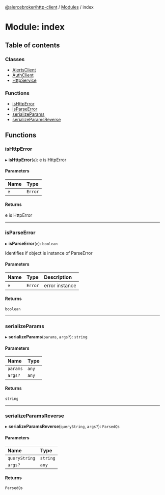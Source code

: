 [@alercebroker/http-client](../README.md) / [Modules](../modules.md) / index

# Module: index

## Table of contents

### Classes

- [AlertsClient](../classes/index.AlertsClient.md)
- [AuthClient](../classes/index.AuthClient.md)
- [HttpService](../classes/index.HttpService.md)

### Functions

- [isHttpError](index.md#ishttperror)
- [isParseError](index.md#isparseerror)
- [serializeParams](index.md#serializeparams)
- [serializeParamsReverse](index.md#serializeparamsreverse)

## Functions

### isHttpError

▸ **isHttpError**(`e`): e is HttpError

#### Parameters

| Name | Type |
| :------ | :------ |
| `e` | `Error` |

#### Returns

e is HttpError

___

### isParseError

▸ **isParseError**(`e`): `boolean`

Identifies if object is instance of ParseError

#### Parameters

| Name | Type | Description |
| :------ | :------ | :------ |
| `e` | `Error` | error instance |

#### Returns

`boolean`

___

### serializeParams

▸ **serializeParams**(`params`, `args?`): `string`

#### Parameters

| Name | Type |
| :------ | :------ |
| `params` | `any` |
| `args?` | `any` |

#### Returns

`string`

___

### serializeParamsReverse

▸ **serializeParamsReverse**(`queryString`, `args?`): `ParsedQs`

#### Parameters

| Name | Type |
| :------ | :------ |
| `queryString` | `string` |
| `args?` | `any` |

#### Returns

`ParsedQs`
